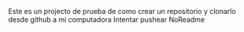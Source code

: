 Este es un projecto de prueba de como crear un repositorio y clonarlo desde github a mi computadora
Intentar pushear NoReadme